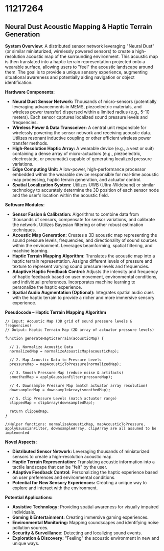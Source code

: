 # 11217264

## Neural Dust Acoustic Mapping & Haptic Terrain Generation

**System Overview:** A distributed sensor network leveraging "Neural Dust" (or similar miniaturized, wirelessly powered sensors) to create a high-resolution acoustic map of the surrounding environment. This acoustic map is then translated into a haptic terrain representation projected onto a wearable surface, allowing users to "feel" the acoustic landscape around them. The goal is to provide a unique sensory experience, augmenting situational awareness and potentially aiding navigation or object identification.

**Hardware Components:**

*   **Neural Dust Sensor Network:** Thousands of micro-sensors (potentially leveraging advancements in MEMS, piezoelectric materials, and wireless power transfer) dispersed within a limited radius (e.g., 5-10 meters). Each sensor captures localized sound pressure levels and frequencies.
*   **Wireless Power & Data Transceiver:** A central unit responsible for wirelessly powering the sensor network and receiving acoustic data. Utilizes resonant inductive coupling or other efficient wireless power transfer methods.
*   **High-Resolution Haptic Array:** A wearable device (e.g., a vest or suit) containing a dense array of micro-actuators (e.g., piezoelectric, electrostatic, or pneumatic) capable of generating localized pressure variations.
*   **Edge Computing Unit:** A low-power, high-performance processor embedded within the wearable device responsible for real-time acoustic map processing, haptic terrain generation, and actuator control.
*   **Spatial Localization System:**  Utilizes UWB (Ultra-Wideband) or similar technology to accurately determine the 3D position of each sensor node and the user's location within the acoustic field.

**Software Modules:**

*   **Sensor Fusion & Calibration:** Algorithms to combine data from thousands of sensors, compensate for sensor variations, and calibrate the network. Utilizes Bayesian filtering or other robust estimation techniques.
*   **Acoustic Map Generation:** Creates a 3D acoustic map representing the sound pressure levels, frequencies, and directionality of sound sources within the environment. Leverages beamforming, spatial filtering, and machine learning.
*   **Haptic Terrain Mapping Algorithm:** Translates the acoustic map into a haptic terrain representation. Assigns different levels of pressure and texture to represent varying sound pressure levels and frequencies.
*   **Adaptive Haptic Feedback Control:** Adjusts the intensity and frequency of haptic feedback based on user movement, environmental conditions, and individual preferences. Incorporates machine learning to personalize the haptic experience.
*   **Spatial Audio Augmentation (Optional):** Integrates spatial audio cues with the haptic terrain to provide a richer and more immersive sensory experience.

**Pseudocode – Haptic Terrain Mapping Algorithm**

```
// Input: Acoustic Map (3D grid of sound pressure levels & frequencies)
// Output: Haptic Terrain Map (2D array of actuator pressure levels)

function generateHapticTerrain(acousticMap) {

  // 1. Normalize Acoustic Data
  normalizedMap = normalizeAcousticMap(acousticMap);

  // 2. Map Acoustic Data to Pressure Levels
  pressureMap = mapAcousticToPressure(normalizedMap);

  // 3. Smooth Pressure Map (reduce noise & artifacts)
  smoothedMap = applyGaussianFilter(pressureMap);

  // 4. Downsample Pressure Map (match actuator array resolution)
  downsampledMap = downsampleArray(smoothedMap);

  // 5. Clip Pressure Levels (match actuator range)
  clippedMap = clipArray(downsampledMap);

  return clippedMap;
}

//Helper functions: normalizeAcousticMap, mapAcousticToPressure, applyGaussianFilter, downsampleArray, clipArray are all assumed to be implemented
```

**Novel Aspects:**

*   **Distributed Sensor Network:**  Leveraging thousands of miniaturized sensors to create a high-resolution acoustic map.
*   **Haptic Terrain Representation:** Translating acoustic information into a tactile landscape that can be "felt" by the user.
*   **Adaptive Feedback Control:** Personalizing the haptic experience based on user preferences and environmental conditions.
*   **Potential for New Sensory Experiences:**  Creating a unique way to explore and interact with the environment.

**Potential Applications:**

*   **Assistive Technology:** Providing spatial awareness for visually impaired individuals.
*   **Gaming & Entertainment:** Creating immersive gaming experiences.
*   **Environmental Monitoring:**  Mapping soundscapes and identifying noise pollution sources.
*   **Security & Surveillance:**  Detecting and localizing sound events.
*   **Exploration & Discovery:**  "Feeling" the acoustic environment in new and unique ways.